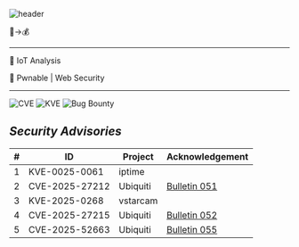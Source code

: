 ![header](https://capsule-render.vercel.app/api?type=soft&color=gradient&height=300&section=header&text=From%20bugs%20to%20riches)

🐞->💰

---
🎯 IoT Analysis

📖 Pwnable | Web Security

---
![CVE](https://img.shields.io/badge/CVE-3-critical?style=for-the-badge&logo=cve)
![KVE](https://img.shields.io/badge/KVE-2-important?style=for-the-badge)
![Bug Bounty](https://img.shields.io/badge/Bug_Bounty_Reports-3-success?style=for-the-badge&logo=hackerone)
## ***Security Advisories***

| # | ID | Project | Acknowledgement |
|---|---|---|---|
| 1 | KVE-0025-0061 | iptime | |
| 2 | CVE-2025-27212 | Ubiquiti | [Bulletin 051](https://community.ui.com/releases/Security-Advisory-Bulletin-051-051/583fa6e1-3d85-42ec-a453-651d1653c9b3) |
| 3 | KVE-2025-0268 | vstarcam | |
| 4 | CVE-2025-27215 | Ubiquiti | [Bulletin 052](https://community.ui.com/releases/Security-Advisory-Bulletin-052-052/ac1251ee-5bb5-4cdf-8a71-68acd1775bb6) |
| 5 | CVE-2025-52663 | Ubiquiti | [Bulletin 055](https://community.ui.com/releases/Security-Advisory-Bulletin-055-055/9b65527b-489c-4f16-ac34-2b887754db1e) |
